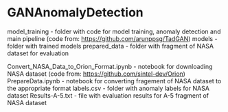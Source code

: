 # GANAnomalyDetection

model_training - folder with code for model training, anomaly detection and main pipeline (code from: https://github.com/arunppsg/TadGAN)
models - folder with trained models
prepared_data - folder with fragment of NASA dataset for evaluation

Convert_NASA_Data_to_Orion_Format.ipynb - notebook for downloading NASA dataset (code from: https://github.com/sintel-dev/Orion)
PrepareData.ipynb - notebook for converting fragement of NASA dataset to the appropriate format
labels.csv - folder with anomaly labels for NASA dataset
Results-A-5.txt - file with evaluation results for A-5 fragment of NASA dataset
